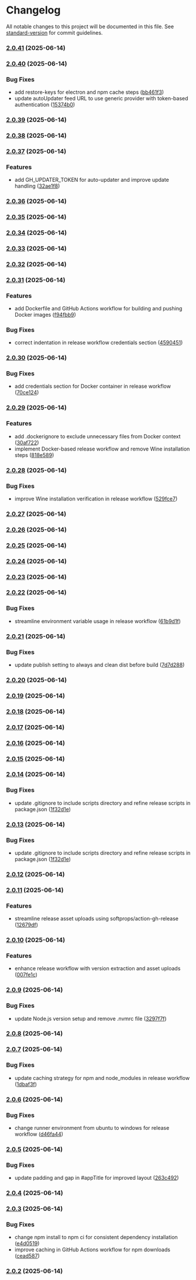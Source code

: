 # Changelog

All notable changes to this project will be documented in this file. See [standard-version](https://github.com/conventional-changelog/standard-version) for commit guidelines.

### [2.0.41](https://github.com/Erelumnir/DeskTask/compare/v2.0.40...v2.0.41) (2025-06-14)

### [2.0.40](https://github.com/Erelumnir/DeskTask/compare/v2.0.39...v2.0.40) (2025-06-14)


### Bug Fixes

* add restore-keys for electron and npm cache steps ([bb461f3](https://github.com/Erelumnir/DeskTask/commit/bb461f3525b5e7418f466a97fad495068af6638d))
* update autoUpdater feed URL to use generic provider with token-based authentication ([15374b0](https://github.com/Erelumnir/DeskTask/commit/15374b015c11a456450bd308cabb2d425efa970d))

### [2.0.39](https://github.com/Erelumnir/DeskTask/compare/v2.0.38...v2.0.39) (2025-06-14)

### [2.0.38](https://github.com/Erelumnir/DeskTask/compare/v2.0.37...v2.0.38) (2025-06-14)

### [2.0.37](https://github.com/Erelumnir/DeskTask/compare/v2.0.36...v2.0.37) (2025-06-14)


### Features

* add GH_UPDATER_TOKEN for auto-updater and improve update handling ([32ae1f8](https://github.com/Erelumnir/DeskTask/commit/32ae1f8f0ce7eab5303e462104082f54c3f9f919))

### [2.0.36](https://github.com/Erelumnir/DeskTask/compare/v2.0.35...v2.0.36) (2025-06-14)

### [2.0.35](https://github.com/Erelumnir/DeskTask/compare/v2.0.34...v2.0.35) (2025-06-14)

### [2.0.34](https://github.com/Erelumnir/DeskTask/compare/v2.0.33...v2.0.34) (2025-06-14)

### [2.0.33](https://github.com/Erelumnir/DeskTask/compare/v2.0.32...v2.0.33) (2025-06-14)

### [2.0.32](https://github.com/Erelumnir/DeskTask/compare/v2.0.31...v2.0.32) (2025-06-14)

### [2.0.31](https://github.com/Erelumnir/DeskTask/compare/v2.0.30...v2.0.31) (2025-06-14)


### Features

* add Dockerfile and GitHub Actions workflow for building and pushing Docker images ([f94fbb9](https://github.com/Erelumnir/DeskTask/commit/f94fbb923550675ee877f2b1a1815d9a3b048c6b))


### Bug Fixes

* correct indentation in release workflow credentials section ([4590451](https://github.com/Erelumnir/DeskTask/commit/4590451786b8c3ed6e1af24cf3cae438abae007b))

### [2.0.30](https://github.com/Erelumnir/DeskTask/compare/v2.0.29...v2.0.30) (2025-06-14)


### Bug Fixes

* add credentials section for Docker container in release workflow ([70ce124](https://github.com/Erelumnir/DeskTask/commit/70ce124d36abe3bbfb16764b1cb69ab3680423e2))

### [2.0.29](https://github.com/Erelumnir/DeskTask/compare/v2.0.28...v2.0.29) (2025-06-14)


### Features

* add .dockerignore to exclude unnecessary files from Docker context ([30af722](https://github.com/Erelumnir/DeskTask/commit/30af72216ef41cfa1408dd694eebc4827b40f646))
* implement Docker-based release workflow and remove Wine installation steps ([818e589](https://github.com/Erelumnir/DeskTask/commit/818e5894e9e13de76933da794331d7f1ea9f8094))

### [2.0.28](https://github.com/Erelumnir/DeskTask/compare/v2.0.27...v2.0.28) (2025-06-14)


### Bug Fixes

* improve Wine installation verification in release workflow ([529fce7](https://github.com/Erelumnir/DeskTask/commit/529fce7eab2e50267faafdf9ea963c49cfef2967))

### [2.0.27](https://github.com/Erelumnir/DeskTask/compare/v2.0.26...v2.0.27) (2025-06-14)

### [2.0.26](https://github.com/Erelumnir/DeskTask/compare/v2.0.25...v2.0.26) (2025-06-14)

### [2.0.25](https://github.com/Erelumnir/DeskTask/compare/v2.0.24...v2.0.25) (2025-06-14)

### [2.0.24](https://github.com/Erelumnir/DeskTask/compare/v2.0.23...v2.0.24) (2025-06-14)

### [2.0.23](https://github.com/Erelumnir/DeskTask/compare/v2.0.22...v2.0.23) (2025-06-14)

### [2.0.22](https://github.com/Erelumnir/DeskTask/compare/v2.0.21...v2.0.22) (2025-06-14)


### Bug Fixes

* streamline environment variable usage in release workflow ([61b9d1f](https://github.com/Erelumnir/DeskTask/commit/61b9d1fbe1e2d09bbb7c578a79daa26055e84c90))

### [2.0.21](https://github.com/Erelumnir/DeskTask/compare/v2.0.20...v2.0.21) (2025-06-14)


### Bug Fixes

* update publish setting to always and clean dist before build ([7d7d288](https://github.com/Erelumnir/DeskTask/commit/7d7d288c8b4d25bff74e2c121037653bff14a88f))

### [2.0.20](https://github.com/Erelumnir/DeskTask/compare/v2.0.19...v2.0.20) (2025-06-14)

### [2.0.19](https://github.com/Erelumnir/DeskTask/compare/v2.0.18...v2.0.19) (2025-06-14)

### [2.0.18](https://github.com/Erelumnir/DeskTask/compare/v2.0.17...v2.0.18) (2025-06-14)

### [2.0.17](https://github.com/Erelumnir/DeskTask/compare/v2.0.16...v2.0.17) (2025-06-14)

### [2.0.16](https://github.com/Erelumnir/DeskTask/compare/v2.0.14...v2.0.16) (2025-06-14)

### [2.0.15](https://github.com/Erelumnir/DeskTask/compare/v2.0.14...v2.0.15) (2025-06-14)

### [2.0.14](https://github.com/Erelumnir/DeskTask/compare/v2.0.12...v2.0.14) (2025-06-14)


### Bug Fixes

* update .gitignore to include scripts directory and refine release scripts in package.json ([1f32d1e](https://github.com/Erelumnir/DeskTask/commit/1f32d1e4a0a20dba603fff4392c757d2ce492148))

### [2.0.13](https://github.com/Erelumnir/DeskTask/compare/v2.0.12...v2.0.13) (2025-06-14)


### Bug Fixes

* update .gitignore to include scripts directory and refine release scripts in package.json ([1f32d1e](https://github.com/Erelumnir/DeskTask/commit/1f32d1e4a0a20dba603fff4392c757d2ce492148))

### [2.0.12](https://github.com/Erelumnir/DeskTask/compare/v2.0.11...v2.0.12) (2025-06-14)

### [2.0.11](https://github.com/Erelumnir/DeskTask/compare/v2.0.10...v2.0.11) (2025-06-14)


### Features

* streamline release asset uploads using softprops/action-gh-release ([12679df](https://github.com/Erelumnir/DeskTask/commit/12679df6221b08a250d9fedaf34d4028dd378341))

### [2.0.10](https://github.com/Erelumnir/DeskTask/compare/v2.0.9...v2.0.10) (2025-06-14)


### Features

* enhance release workflow with version extraction and asset uploads ([007fe1c](https://github.com/Erelumnir/DeskTask/commit/007fe1ceb352fbc59807db38cfdf50a95d933c5d))

### [2.0.9](https://github.com/Erelumnir/DeskTask/compare/v2.0.8...v2.0.9) (2025-06-14)


### Bug Fixes

* update Node.js version setup and remove .nvmrc file ([3297f7f](https://github.com/Erelumnir/DeskTask/commit/3297f7fd76f62ad8143d80f5e427225835a1b00d))

### [2.0.8](https://github.com/Erelumnir/DeskTask/compare/v2.0.7...v2.0.8) (2025-06-14)

### [2.0.7](https://github.com/Erelumnir/DeskTask/compare/v2.0.6...v2.0.7) (2025-06-14)


### Bug Fixes

* update caching strategy for npm and node_modules in release workflow ([1dbaf3f](https://github.com/Erelumnir/DeskTask/commit/1dbaf3f2442b0fab2dc7f5d9a90f6c553b44375f))

### [2.0.6](https://github.com/Erelumnir/DeskTask/compare/v2.0.5...v2.0.6) (2025-06-14)


### Bug Fixes

* change runner environment from ubuntu to windows for release workflow ([d46fa44](https://github.com/Erelumnir/DeskTask/commit/d46fa442fca75a729f89edbf7b98c0651e678ebe))

### [2.0.5](https://github.com/Erelumnir/DeskTask/compare/v2.0.4...v2.0.5) (2025-06-14)


### Bug Fixes

* update padding and gap in #appTitle for improved layout ([263c492](https://github.com/Erelumnir/DeskTask/commit/263c492dc71165d2f1c468f2103bb019e1deb2c4))

### [2.0.4](https://github.com/Erelumnir/DeskTask/compare/v2.0.3...v2.0.4) (2025-06-14)

### [2.0.3](https://github.com/Erelumnir/DeskTask/compare/v2.0.2...v2.0.3) (2025-06-14)


### Bug Fixes

* change npm install to npm ci for consistent dependency installation ([e4d0519](https://github.com/Erelumnir/DeskTask/commit/e4d051971caf8f7a12789c433a8655fb5da5a0cf))
* improve caching in GitHub Actions workflow for npm downloads ([cead587](https://github.com/Erelumnir/DeskTask/commit/cead5874a7f3d436937ea151380fd79e83518edc))

### [2.0.2](https://github.com/Erelumnir/DeskTask/compare/v2.0.1...v2.0.2) (2025-06-14)
